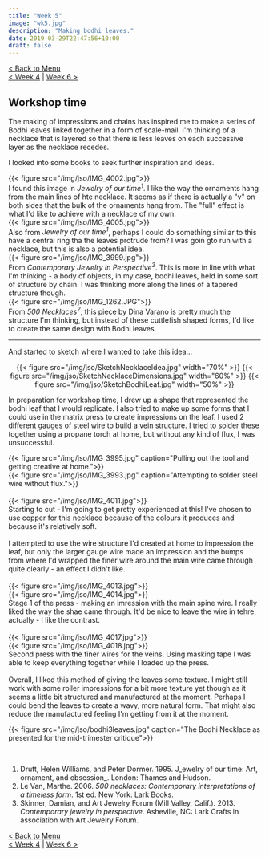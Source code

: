 ```yaml
---
title: "Week 5"
image: "wk5.jpg"
description: "Making bodhi leaves."
date: 2019-03-29T22:47:56+10:00
draft: false
---
```

[< Back to Menu](/jso/)  
[< Week 4](/jso/week04) | [Week 6 >](/jso/week06)

## Workshop time

The making of impressions and chains has inspired me to make a series of Bodhi leaves linked together in a form of scale-mail.  I'm thinking of a necklace that is layered so that there is less leaves on each successive layer as the necklace recedes.

I looked into some books to seek further inspiration and ideas.  

<div class="row">
    <div class="6u 12u$(medium)">
        {{< figure src="/img/jso/IMG_4002.jpg">}}
    </div>
    <div class="6u 12u$(medium)">
        I found this image in <i>Jewelry of our time<sup>1</sup></i>.  I like the way the ornaments hang from the main lines of hte necklace.  It seems as if there is actually a "v" on both sides that the bulk of the ornaments hang from.  The "full" effect is what I'd like to achieve with a necklace of my own.
    </div>
</div>

<div class="row">
    <div class="6u 12u$(medium)">
        {{< figure src="/img/jso/IMG_4005.jpg">}}
    </div>
    <div class="6u 12u$(medium)">
        Also from <i>Jewelry of our time<sup>1</sup></i>, perhaps I could do something similar to this  have a central ring tha the leaves protrude from?  I was goin gto run with a necklace, but this is also a potential idea.
    </div>
</div>

<div class="row">
    <div class="6u 12u$(medium)">
        {{< figure src="/img/jso/IMG_3999.jpg">}}
    </div>
    <div class="6u 12u$(medium)">
        From <i>Contemporary Jewelry in Perspective<sup>3</sup></i>.  This is more in line with what I'm thinking - a body of objects, in my case, bodhi leaves, held in some sort of structure by chain.  I was thinking more along the lines of a tapered structure though.
    </div>
</div>

<div class="row">
    <div class="6u 12u$(medium)">
        {{< figure src="/img/jso/IMG_1262.JPG">}}
    </div>
    <div class="6u 12u$(medium)">
        From <i>500 Necklaces<sup>2</sup></i>, this piece by Dina Varano is pretty much the structure I'm thinking, but instead of these cuttlefish shaped forms, I'd like to create the same design with Bodhi leaves. 
    </div>
</div>

---

And started to sketch where I wanted to take this idea...

<center>
    {{< figure src="/img/jso/SketchNecklaceIdea.jpg" width="70%" >}}
    {{< figure src="/img/jso/SketchNecklaceDimensions.jpg" width="60%" >}}
    {{< figure src="/img/jso/SketchBodhiLeaf.jpg" width="50%" >}}
</center>

In preparation for workshop time, I drew up a shape that represented the bodhi leaf that I would replicate.  I also tried to make up some forms that I could use in the matrix press to create impressions on the leaf.  I used 2 different gauges of steel wire to build a vein structure.  I tried to solder these together using a propane torch at home, but without any kind of flux, I was unsuccessful.

<div class="row">
    <div class="6u 12u$(medium)">
        {{< figure src="/img/jso/IMG_3995.jpg" caption="Pulling out the tool and getting creative at home.">}}
    </div>
    <div class="6u 12u$(medium)">
        {{< figure src="/img/jso/IMG_3993.jpg" caption="Attempting to solder steel wire without flux.">}}
    </div>
</div>
<br>
<div class="row">
    <div class="6u 12u$(medium)">
        {{< figure src="/img/jso/IMG_4011.jpg">}}
    </div>
    <div class="6u 12u$(medium)">
        Starting to cut - I'm going to get pretty experienced at this!  I've chosen to use copper for this necklace because of the colours it produces and because it's relatively soft.<br><br>
        I attempted to use the wire structure I'd created at home to impression the leaf, but only the larger gauge wire made an impression and the bumps from where I'd wrapped the finer wire around the main wire came through quite clearly - an effect I didn't like.
    </div>
</div>
<br>
<div class="row">
    <div class="4u 12u$(medium)">
        {{< figure src="/img/jso/IMG_4013.jpg">}}
    </div>
    <div class="4u 12u$(medium)">
        {{< figure src="/img/jso/IMG_4014.jpg">}}
    </div>
    <div class="4u 12u$(medium)">
        Stage 1 of the press - making an imression with the main spine wire.  I really liked the way the shae came through.  It'd be nice to leave the wire in tehre, actually - I like the contrast.
    </div>
</div>
<br>
<div class="row">
    <div class="4u 12u$(medium)">
        {{< figure src="/img/jso/IMG_4017.jpg">}}
    </div>
    <div class="4u 12u$(medium)">
        {{< figure src="/img/jso/IMG_4018.jpg">}}
    </div>
    <div class="4u 12u$(medium)">
        Second press with the finer wires for the veins.  Using masking tape I was able to keep everything together while I loaded up the press.  
    </div>
</div>
<br>
Overall, I liked this method of giving the leaves some texture.  I might still work with some roller impressions for a bit more texture yet though as it seems a little bit structured and manufactured at the moment.  Perhaps I could bend the leaves to create a wavy, more natural form.  That might also reduce the manufactured feeling I'm getting from it at the moment.


{{< figure src="/img/jso/bodhi3leaves.jpg" caption="The Bodhi Necklace as presented for the mid-trimester critique">}}

<br>

1. Drutt, Helen Williams, and Peter Dormer. 1995. J_ewelry of our time: Art, ornament, and obsession_. London: Thames and Hudson.
2. Le Van, Marthe. 2006. _500 necklaces: Contemporary interpretations of a timeless form_. 1st ed. New York: Lark Books.
3. Skinner, Damian, and Art Jewelry Forum (Mill Valley, Calif.). 2013. _Contemporary jewelry in perspective_. Asheville, NC: Lark Crafts in association with Art Jewelry Forum.

[< Back to Menu](/jso/)  
[< Week 4](/jso/week04) | [Week 6 >](/jso/week06)
